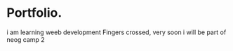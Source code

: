 # Portfolio.


i am learning weeb development 
Fingers crossed, very soon i will be part of neog camp 2
